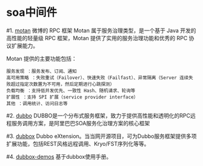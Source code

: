 # soa中间件

#1. [motan](https://github.com/weibocom/motan)
   微博的 RPC 框架 Motan 属于服务治理类型，是一个基于 Java 开发的高性能的轻量级 RPC 框架，Motan 提供了实用的服务治理功能和优秀的 RPC 协议扩展能力。
  
Motan 提供的主要功能包括：
```
服务发现 ：服务发布、订阅、通知
高可用策略 ：失败重试（Failover）、快速失败（Failfast）、异常隔离（Server 连续失败超过指定次数置为不可用，然后定期进行心跳探测）
负载均衡 ：支持低并发优先、一致性 Hash、随机请求、轮询等
扩展性 ：支持 SPI 扩展（service provider interface）
其他 ：调用统计、访问日志等
```

#2. [dubbo](https://github.com/alibaba/dubbo)
   DUBBO是一个分布式服务框架，致力于提供高性能和透明化的RPC远程服务调用方案，是阿里巴巴SOA服务化治理方案的核心框架

#3. [dubbox](https://github.com/dangdangdotcom/dubbox)
   Dubbo eXtension。当当网开源项目，可为Dubbo服务框架提供多项扩展功能，包括REST风格远程调用、Kryo/FST序列化等等。

#4. [dubbox-demos](https://github.com/shuvigoss/dubbox-demos)
   基于dubbox使用手册。